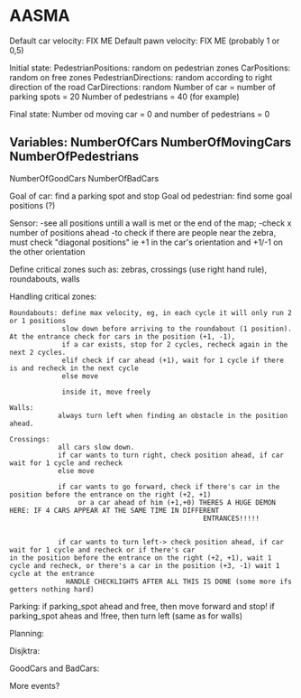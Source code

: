 # AASMA

Default car velocity: FIX ME
Default pawn velocity: FIX ME (probably 1 or 0,5)

Initial state:
PedestrianPositions: random on pedestrian zones
CarPositions: random on free zones
PedestrianDirections: random according to right direction of the road
CarDirections: random
Number of car = number of parking spots = 20
Number of pedestrians = 40 (for example)

Final state: Number od moving car = 0 and number of pedestrians = 0

Variables:
NumberOfCars
NumberOfMovingCars
NumberOfPedestrians
--
NumberOfGoodCars
NumberOfBadCars

Goal of car:            find a parking spot and stop
Goal od pedestrian:     find some goal positions (?)

Sensor: 
        -see all positions untill a wall is met or the end of the map;
        -check x number of positions ahead
        -to check if there are people near the zebra, must check "diagonal positions" ie +1 in the car's orientation and 
        +1/-1 on the other orientation
        
 Define critical zones such as: zebras, crossings (use right hand rule), roundabouts, walls
 
 Handling critical zones:
    
    Roundabouts: define max velocity, eg, in each cycle it will only run 2 or 1 positions
                 slow down before arriving to the roundabout (1 position). At the entrance check for cars in the position (+1, -1), 
                 if a car exists, stop for 2 cycles, recheck again in the next 2 cycles.
                 elif check if car ahead (+1), wait for 1 cycle if there is and recheck in the next cycle
                 else move
                 
                 inside it, move freely
                 
    Walls:
                always turn left when finding an obstacle in the position ahead.
                
    Crossings:
                all cars slow down.
                if car wants to turn right, check position ahead, if car wait for 1 cycle and recheck
                else move
                
                if car wants to go forward, check if there's car in the position before the entrance on the right (+2, +1)
                     or a car ahead of him (+1,+0) THERES A HUGE DEMON HERE: IF 4 CARS APPEAR AT THE SAME TIME IN DIFFERENT
                                                    ENTRANCES!!!!!
                     
                     
                if car wants to turn left-> check position ahead, if car wait for 1 cycle and recheck or if there's car                                                         in the position before the entrance on the right (+2, +1), wait 1 cycle and recheck, or there's a car in the position (+3, -1) wait 1 cycle at the entrance
                  HANDLE CHECKLIGHTS AFTER ALL THIS IS DONE (some more ifs getters nothing hard)
                  
               
               
   Parking:
                if parking_spot ahead and free, then move forward and stop!
                if parking_spot aheas and !free, then turn left (same as for walls)
                
  
  Planning:
  
  Disjktra:
  
  GoodCars and BadCars:
  
  More events?
  
                
 
